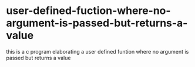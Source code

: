 # user-defined-fuction-where-no-argument-is-passed-but-returns-a-value
this is a c program elaborating a user defined funtion where no argument is passed but returns a value
